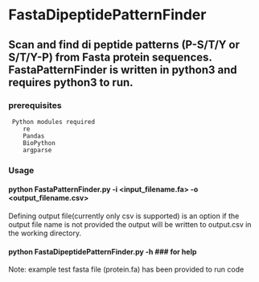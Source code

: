 # FastaDipeptidePatternFinder

## Scan and find di peptide patterns (P-S/T/Y or S/T/Y-P) from Fasta protein sequences. FastaPatternFinder is written in python3 and requires python3 to run.

### prerequisites

     Python modules required
        re
        Pandas
        BioPython
        argparse
        
### Usage

#### python FastaPatternFinder.py -i <input_filename.fa> -o <output_filename.csv>
Defining output file(currently only csv is supported) is an option if the output file name is not provided the output will be written to output.csv in the working directory.

#### python FastaDipeptidePatternFinder.py -h           ### for help

Note: example test fasta file (protein.fa) has been provided to run code
